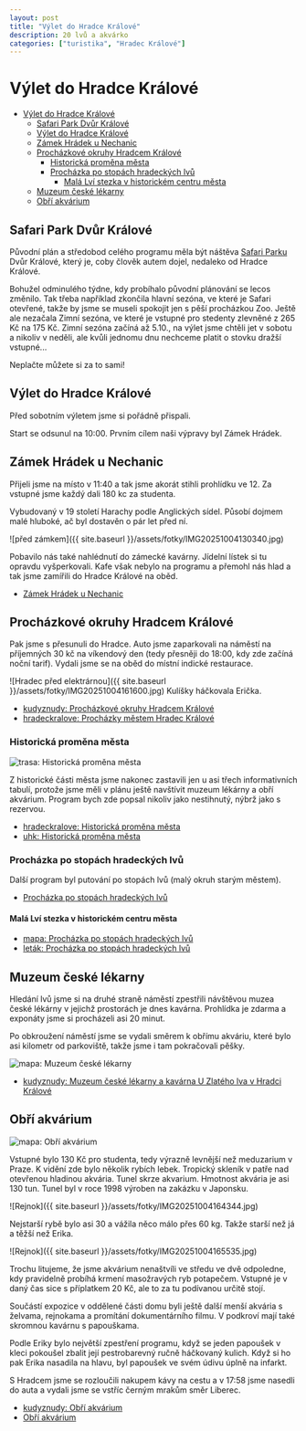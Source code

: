 ```yaml
---
layout: post
title: "Výlet do Hradce Králové"
description: 20 lvů a akvárko 
categories: ["turistika", "Hradec Králové"]
---
```


# Výlet do Hradce Králové

- [Výlet do Hradce Králové](#výlet-do-hradce-králové)
  - [Safari Park Dvůr Králové](#safari-park-dvůr-králové)
  - [Výlet do Hradce Králové](#výlet-do-hradce-králové-1)
  - [Zámek Hrádek u Nechanic](#zámek-hrádek-u-nechanic)
  - [Procházkové okruhy Hradcem Králové](#procházkové-okruhy-hradcem-králové)
    - [Historická proměna města](#historická-proměna-města)
    - [Procházka po stopách hradeckých lvů](#procházka-po-stopách-hradeckých-lvů)
      - [Malá Lví stezka v historickém centru města](#malá-lví-stezka-v-historickém-centru-města)
  - [Muzeum české lékarny](#muzeum-české-lékarny)
  - [Obří akvárium](#obří-akvárium)

## Safari Park Dvůr Králové

Původní plán a středobod celého programu měla být náštěva [Safari Parku](https://safaripark.cz/) Dvůr Králové, který je, coby člověk autem dojel, nedaleko od Hradce Králové. 

Bohužel odminulého týdne, kdy probíhalo původní plánování se lecos změnilo. Tak třeba například zkončila hlavní sezóna, ve které je Safari otevřené, takže by jsme se museli spokojit jen s pěší procházkou Zoo. Ještě ale nezačala Zimní sezóna, ve které je vstupné pro stedenty zlevněné z 265 Kč na 175 Kč. Zimní sezóna začíná až 5.10., na výlet jsme chtěli jet v sobotu a nikoliv v neděli, ale kvůli jednomu dnu nechceme platit o stovku dražší vstupné...

Neplačte můžete si za to sami!

## Výlet do Hradce Králové

Před sobotním výletem jsme si pořádně přispali.

Start se odsunul na 10:00. Prvním cílem naši výpravy byl Zámek Hrádek. 

## Zámek Hrádek u Nechanic

Přijeli jsme na místo v 11:40 a tak jsme akorát stihli prohlídku ve 12. Za vstupné jsme každý dali 180 kc za studenta. 

Vybudovaný v 19 století Harachy podle Anglických sídel. Působí dojmem malé hluboké, ač byl dostavěn o pár let před ní.

![před zámkem]({{ site.baseurl }}/assets/fotky/IMG20251004130340.jpg)

Pobavilo nás také nahlédnutí do zámecké kavárny. Jídelní lístek si tu opravdu vyšperkovali. Kafe však nebylo na programu a přemohl nás hlad a tak jsme zamířili do Hradce Králové na oběd.

- [Zámek Hrádek u Nechanic](https://www.zamek-hradekunechanic.cz/cs/informace-pro-navstevniky/prohlidkove-okruhy/6468-lesk-a-slava-harrachu-zakladni-okruh)

## Procházkové okruhy Hradcem Králové

Pak jsme s přesunuli do Hradce. Auto jsme zaparkovali na náměstí na příjemných 30 kč na víkendový den (tedy přesněji do 18:00, kdy zde začíná noční tarif). 
Vydali jsme se na oběd do místní indické restaurace.

![Hradec před elektrárnou]({{ site.baseurl }}/assets/fotky/IMG20251004161600.jpg)
Kulíšky háčkovala Erička.

- [kudyznudy: Procházkové okruhy Hradcem Králové](https://www.kudyznudy.cz/aktivity/prochazkove-okruhy-hradcem-kralove)
- [hradeckralove: Procházky městem Hradec Králové](https://www.hradeckralove.org/prochazky-mestem-hradec-kralove/ds-1817)

### Historická proměna města

![trasa: Historická proměna města](https://www.uhk.cz/file/edee/2019/05/20-161436-290.jpg)

Z historické části města jsme nakonec zastavili jen u asi třech informativních tabulí, protože jsme měli v plánu ještě navštívit muzeum lékárny a obří akvárium. Program bych zde popsal nikoliv jako nestihnutý, nýbrž jako s rezervou.

- [hradeckralove: Historická proměna města](https://www.hradeckralove.org/historicka-promena-mesta/d-80609)
- [uhk: Historická proměna města](https://www.uhk.cz/cs/univerzita-hradec-kralove/uhk/zijeme-uhk/kultura-a-sport/univerzitni-osmicky/historicka-promena-mesta)

### Procházka po stopách hradeckých lvů

Další program byl putování po stopách lvů (malý okruh starým městem). 

- [Procházka po stopách hradeckých lvů](https://www.hradeckralove.org/prochazka-po-stopach-hradeckych-lvu/d-69812)

#### Malá Lví stezka v historickém centru města

- [mapa: Procházka po stopách hradeckých lvů](https://www.hradeckralove.org/assets/File.ashx?id_org=4687&id_dokumenty=74554)
- [leták: Procházka po stopách hradeckých lvů](https://www.hradeckralove.org/assets/File.ashx?id_org=4687&id_dokumenty=74555)

## Muzeum české lékarny

Hledání lvů jsme si na druhé straně náměstí zpestřili návštěvou muzea české lékárny v jejichž prostorách je dnes kavárna. Prohlídka je zdarma a exponáty jsme si procházeli asi 20 minut.

Po obkroužení náměstí jsme se vydali směrem k obřímu akváriu, které bylo asi kilometr od parkoviště, takže jsme i tam pokračovali pěšky.

![mapa: Muzeum české lékarny](https://cdn.kudyznudy.cz/KZN/IMG/Map/a8/a8fd11be-bda5-4caf-8599-8c550aad143d-default.png?v=20250624130533)

- [kudyznudy: Muzeum české lékarny a kavárna U Zlatého lva v Hradci Králové](https://www.kudyznudy.cz/aktivity/muzeum-ceske-lekarny-a-kavarna-u-zlateho-lva-v-hra)

## Obří akvárium

![mapa: Obří akvárium](https://cdn.kudyznudy.cz/KZN/IMG/Map/2f/2f19d5ae-f831-47b0-8d08-73bb519d0f3f-default.png?v=20250623232255)

Vstupné bylo 130 Kč pro studenta, tedy výrazně levnější než meduzarium v Praze. K vidění zde bylo několik rybích lebek. Tropický skleník v patře nad otevřenou hladinou akvária. Tunel skrze akvarium. Hmotnost akvária je asi 130 tun. Tunel byl v roce 1998 výroben na zakázku v Japonsku. 

![Rejnok]({{ site.baseurl }}/assets/fotky/IMG20251004164344.jpg)

Nejstarší rybě bylo asi 30 a vážila něco málo přes 60 kg. Takže starší než já a těžší než Erika.

![Rejnok]({{ site.baseurl }}/assets/fotky/IMG20251004165535.jpg)

Trochu litujeme, že jsme akvárium nenaštvíli ve středu ve dvě odpoledne, kdy pravidelně probíhá krmení masožravých ryb potapečem. Vstupné je v daný čas sice s příplatkem 20 Kč, ale to za tu podívanou určitě stojí.

Součástí expozice v oddělené části domu byli ještě další menší akvária s želvama, rejnokama a promítání dokumentárního filmu. V podkroví mají také skromnou kavárnu s papouškama.

Podle Eriky bylo největší zpestření programu, když se jeden papoušek v kleci pokoušel zbalit její pestrobarevný ručně háčkovaný kulich. Když si ho pak Erika nasadila na hlavu, byl papoušek ve svém údivu úplně na infarkt.

S Hradcem jsme se rozloučili nakupem kávy na cestu a v 17:58 jsme nasedli do auta a vydali jsme se vstříc černým mrakům směr Liberec.


- [kudyznudy: Obří akvárium](https://www.kudyznudy.cz/aktivity/obri-akvarium-hradec-kralove-prochazka-destnym-p)
- [Obří akvárium](http://www.obriakvarium.cz)